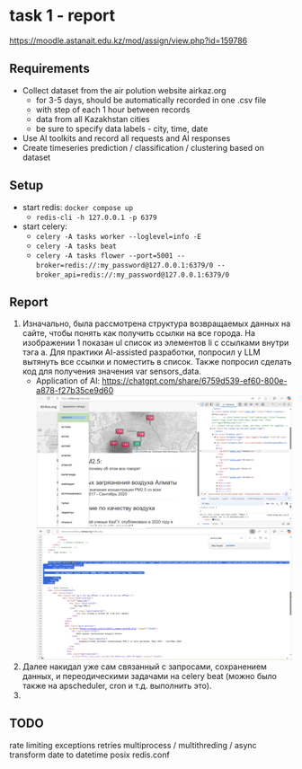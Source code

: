# task 1 - report
https://moodle.astanait.edu.kz/mod/assign/view.php?id=159786

## Requirements
- Collect dataset from the air polution website airkaz.org
  - for 3-5 days, should be automatically recorded in one .csv file
  - with step of each 1 hour between records
  - data from all Kazakhstan cities
  - be sure to specify data labels - city, time, date
- Use AI toolkits and record all requests and AI responses
- Create timeseries prediction / classification / clustering based on dataset

## Setup
- start redis: `docker compose up`
  - `redis-cli -h 127.0.0.1 -p 6379`
- start celery:
  - `celery -A tasks worker --loglevel=info -E`
  - `celery -A tasks beat`
  - `celery -A tasks flower --port=5001 --broker=redis://:my_password@127.0.0.1:6379/0 --broker_api=redis://:my_password@127.0.0.1:6379/0`

## Report
1. Изначально, была рассмотрена структура возвращаемых данных на сайте, чтобы понять как получить ссылки на все города. На изображении 1 показан ul список из элементов li с ссылками внутри тэга a. Для практики AI-assisted разработки, попросил у LLM вытянуть все ссылки и поместить в список. Также попросил сделать код для получения значения var sensors_data.
   - Application of AI: https://chatgpt.com/share/6759d539-ef60-800e-a878-f27b35ce9d60
![img_1](./img/1.png)
![img_2](./img/2.png)
2. Далее накидал уже сам связанный с запросами, сохранением данных, и переодическими задачами на celery beat (можно было также на apscheduler, cron и т.д. выполнить это).
3. 

## TODO
rate limiting
exceptions
retries
multiprocess / multithreding / async
transform date to datetime posix
redis.conf
